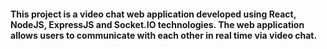#### This project is a video chat web application developed using React, NodeJS, ExpressJS and Socket.IO technologies. The web application allows users to communicate with each other in real time via video chat.
